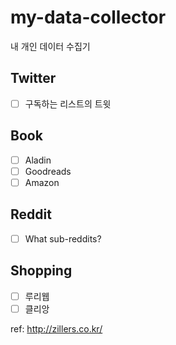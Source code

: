 # my-data-collector
내 개인 데이터 수집기

## Twitter
- [ ] 구독하는 리스트의 트윗

## Book
- [ ] Aladin
- [ ] Goodreads
- [ ] Amazon

## Reddit
- [ ] What sub-reddits?

## Shopping
- [ ] 루리웹
- [ ] 클리앙

ref: http://zillers.co.kr/
